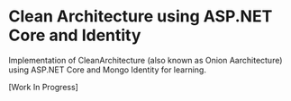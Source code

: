 # Clean Architecture using ASP.NET Core and Identity
Implementation of CleanArchitecture (also known as Onion Aarchitecture) using ASP.NET Core and Mongo Identity for learning.

[Work In Progress]



